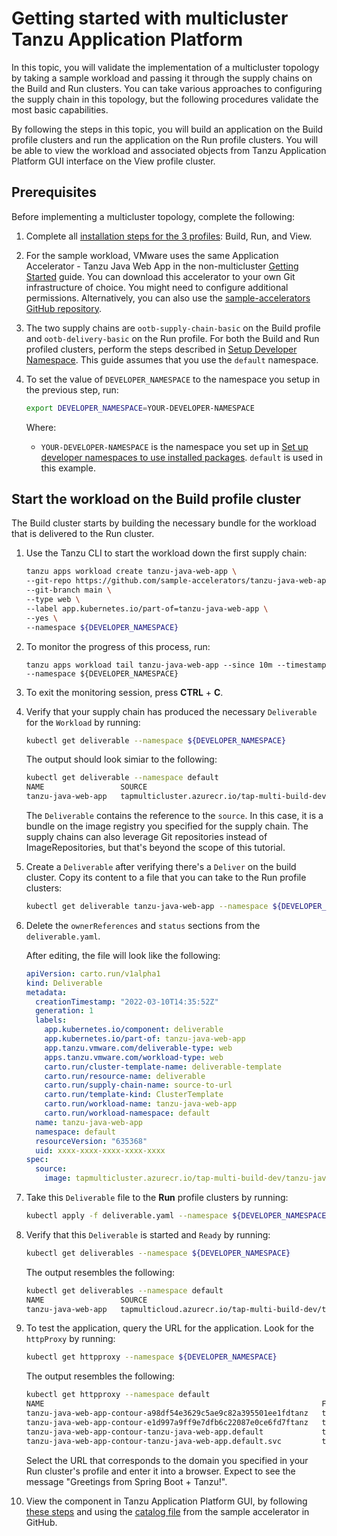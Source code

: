# Getting started with multicluster Tanzu Application Platform

In this topic, you will validate the implementation of a multicluster topology by taking a sample workload and passing it through the supply chains on the Build and Run clusters. You can take various approaches to configuring the supply chain in this topology, but the following procedures validate the most basic capabilities.

By following the steps in this topic, you will build an application on the Build profile clusters and run the application on the Run profile clusters. You will be able to view the workload and associated objects from Tanzu Application Platform GUI interface on the View profile cluster.

## <a id='prerequisites'></a> Prerequisites

Before implementing a multicluster topology, complete the following: 

1. Complete all [installation steps for the 3 profiles](installing-multicluster.md): Build, Run, and View.

1. For the sample workload, VMware uses the same Application Accelerator - Tanzu Java Web App in the non-multicluster [Getting Started](../getting-started.md) guide. You can download this accelerator to your own Git infrastructure of choice. You might need to configure additional permissions. Alternatively, you can also use the [sample-accelerators GitHub repository](https://github.com/sample-accelerators/tanzu-java-web-app).

1. The two supply chains are `ootb-supply-chain-basic` on the Build profile and `ootb-delivery-basic` on the Run profile. For both the Build and Run profiled clusters, perform the steps described in [Setup Developer Namespace](../install-components.md#setup). This guide assumes that you use the `default` namespace.

1. To set the value of `DEVELOPER_NAMESPACE` to the namespace you setup in the previous step, run:

    ```bash
    export DEVELOPER_NAMESPACE=YOUR-DEVELOPER-NAMESPACE
    ```

    Where:
    
    - `YOUR-DEVELOPER-NAMESPACE` is the namespace you set up in [Set up developer namespaces to use installed packages](../install-components.md#setup). `default` is used in this example.


## <a id='build-cluster'></a> Start the workload on the Build profile cluster

The Build cluster starts by building the necessary bundle for the workload that is delivered to the Run cluster.

1. Use the Tanzu CLI to start the workload down the first supply chain:

    ```bash
    tanzu apps workload create tanzu-java-web-app \
    --git-repo https://github.com/sample-accelerators/tanzu-java-web-app \
    --git-branch main \
    --type web \
    --label app.kubernetes.io/part-of=tanzu-java-web-app \
    --yes \
    --namespace ${DEVELOPER_NAMESPACE}
    ```

1. To monitor the progress of this process, run:

    ```
    tanzu apps workload tail tanzu-java-web-app --since 10m --timestamp --namespace ${DEVELOPER_NAMESPACE}
    ```

1. To exit the monitoring session, press **CTRL** + **C**.

1. Verify that your supply chain has produced the necessary `Deliverable` for the `Workload` by running:

    ```bash
    kubectl get deliverable --namespace ${DEVELOPER_NAMESPACE}
    ```

    The output should look simiar to the following:

    ```bash
    kubectl get deliverable --namespace default
    NAME                 SOURCE                                                                                                                DELIVERY   READY   REASON             AGE
    tanzu-java-web-app   tapmulticluster.azurecr.io/tap-multi-build-dev/tanzu-java-web-app-default-bundle:xxxx-xxxx-xxxx-xxxx-xxxxx              False   DeliveryNotFound   28h
    ```
    
    The `Deliverable` contains the reference to the `source`. In this case, it is a bundle on the image registry you specified for the supply chain. The supply chains can also leverage Git repositories instead of ImageRepositories, but that's beyond the scope of this tutorial. 

1. Create a `Deliverable` after verifying there's a `Deliver` on the build cluster. Copy its content to a file that you can take to the Run profile clusters:

    ```bash
    kubectl get deliverable tanzu-java-web-app --namespace ${DEVELOPER_NAMESPACE} -oyaml > deliverable.yaml
    ```

1. Delete the `ownerReferences` and `status` sections from the `deliverable.yaml`. 

    After editing, the file will look like the following:

    ```yaml
    apiVersion: carto.run/v1alpha1
    kind: Deliverable
    metadata:
      creationTimestamp: "2022-03-10T14:35:52Z"
      generation: 1
      labels:
        app.kubernetes.io/component: deliverable
        app.kubernetes.io/part-of: tanzu-java-web-app
        app.tanzu.vmware.com/deliverable-type: web
        apps.tanzu.vmware.com/workload-type: web
        carto.run/cluster-template-name: deliverable-template
        carto.run/resource-name: deliverable
        carto.run/supply-chain-name: source-to-url
        carto.run/template-kind: ClusterTemplate
        carto.run/workload-name: tanzu-java-web-app
        carto.run/workload-namespace: default
      name: tanzu-java-web-app
      namespace: default
      resourceVersion: "635368"
      uid: xxxx-xxxx-xxxx-xxxx-xxxx
    spec:
      source:
        image: tapmulticluster.azurecr.io/tap-multi-build-dev/tanzu-java-web-app-default-bundle:xxxx-xxxx-xxxx-xxxx-xxxx
    ```

1. Take this `Deliverable` file to the **Run** profile clusters by running:

    ```bash
    kubectl apply -f deliverable.yaml --namespace ${DEVELOPER_NAMESPACE}
    ```

1. Verify that this `Deliverable` is started and `Ready` by running:

    ```bash
    kubectl get deliverables --namespace ${DEVELOPER_NAMESPACE}
    ```

    The output resembles the following:

    ```bash
    kubectl get deliverables --namespace default
    NAME                 SOURCE                                                                                                                DELIVERY         READY   REASON   AGE
    tanzu-java-web-app   tapmulticloud.azurecr.io/tap-multi-build-dev/tanzu-java-web-app-default-bundle:xxxx-xxxx-xxxx-xxxx-1a7beafd6389   delivery-basic   True    Ready    7m2s
    ```

1. To test the application, query the URL for the application. Look for the `httpProxy` by running:

    ```bash
    kubectl get httpproxy --namespace ${DEVELOPER_NAMESPACE}
    ```

    The output resembles the following:

    ```bash
    kubectl get httpproxy --namespace default
    NAME                                                              FQDN                                                       TLS SECRET   STATUS   STATUS DESCRIPTION
    tanzu-java-web-app-contour-a98df54e3629c5ae9c82a395501ee1fdtanz   tanzu-java-web-app.default.svc.cluster.local                            valid    Valid HTTPProxy
    tanzu-java-web-app-contour-e1d997a9ff9e7dfb6c22087e0ce6fd7ftanz   tanzu-java-web-app.default.apps.run.multi.kapplegate.com                valid    Valid HTTPProxy
    tanzu-java-web-app-contour-tanzu-java-web-app.default             tanzu-java-web-app.default                                              valid    Valid HTTPProxy
    tanzu-java-web-app-contour-tanzu-java-web-app.default.svc         tanzu-java-web-app.default.svc                                          valid    Valid HTTPProxy
    ```

    Select the URL that corresponds to the domain you specified in your Run cluster's profile and enter it into a browser. Expect to see the message "Greetings from Spring Boot + Tanzu!".

1. View the component in Tanzu Application Platform GUI, by following [these steps](../tap-gui/catalog/catalog-operations.md#register-comp) and using the [catalog file](https://github.com/sample-accelerators/tanzu-java-web-app/blob/main/catalog/catalog-info.yaml) from the sample accelerator in GitHub.
